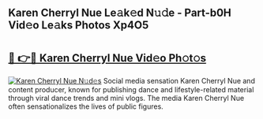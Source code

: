 ## Karen Cherryl Nue Le𝚊k𝚎d N𝚞𝚍e - Part-b0H Vid𝚎o Le𝚊ks Photos Xp4O5

# <h2><a href="http://fb9awnc.evod.top/?m=Karen+Cherryl+Nue">🔗 👉🔴 Karen Cherryl Nue Vid𝚎o Ph𝚘t𝚘s</a></h2>

[![Karen Cherryl Nue N𝚞d𝚎s](https://i.imgur.com/8V9OHl7.gif)](http://fb9awnc.evod.top/?m=Karen+Cherryl+Nue)
Social media sensation Karen Cherryl Nue and content producer, known for publishing dance and lifestyle-related material through viral dance trends and mini vlogs. The media Karen Cherryl Nue often sensationalizes the lives of public figures. 
